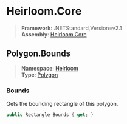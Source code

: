 # Heirloom.Core

> **Framework**: .NETStandard,Version=v2.1  
> **Assembly**: [Heirloom.Core][0]  

## Polygon.Bounds

> **Namespace**: [Heirloom][0]  
> **Type**: [Polygon][1]  

### Bounds

Gets the bounding rectangle of this polygon.

```cs
public Rectangle Bounds { get; }
```

[0]: ../../../Heirloom.Core.md
[1]: ../Polygon.md
